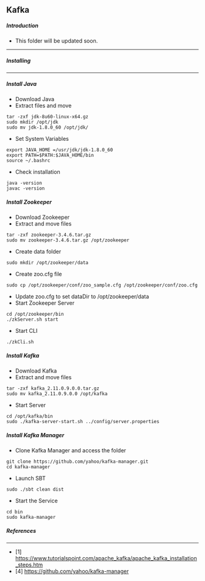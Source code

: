 Kafka
------

##### Introduction
- This folder will be updated soon. 
------

##### Installing
------
##### Install Java
- Download Java 
- Extract files and move 
```
tar -zxf jdk-8u60-linux-x64.gz
sudo mkdir /opt/jdk
sudo mv jdk-1.8.0_60 /opt/jdk/
```
- Set System Variables
```
export JAVA_HOME =/usr/jdk/jdk-1.8.0_60
export PATH=$PATH:$JAVA_HOME/bin
source ~/.bashrc
```
* Check installation
```
java -version
javac -version
```

##### Install Zookeeper
* Download Zookeeper
* Extract and move files 
```
tar -zxf zookeeper-3.4.6.tar.gz
sudo mv zookeeper-3.4.6.tar.gz /opt/zookeeper
```
* Create data folder
```
sudo mkdir /opt/zookeeper/data
```
* Create zoo.cfg file
```
sudo cp /opt/zookeeper/conf/zoo_sample.cfg /opt/zookeeper/conf/zoo.cfg
```
* Update zoo.cfg to set dataDir to /opt/zookeeper/data
* Start Zookeeper Server
```
cd /opt/zookeeper/bin
./zkServer.sh start
```
* Start CLI
```
./zkCli.sh
```

##### Install Kafka
* Download Kafka
* Extract and move files
```
tar -zxf kafka_2.11.0.9.0.0.tar.gz
sudo mv kafka_2.11.0.9.0.0 /opt/kafka
```
* Start Server
```
cd /opt/kafka/bin
sudo ./kafka-server-start.sh ../config/server.properties
```

##### Install Kafka Manager
- Clone Kafka Manager and access the folder
```
git clone https://github.com/yahoo/kafka-manager.git
cd kafka-manager
```
- Launch SBT 
```
sudo ./sbt clean dist
```
- Start the Service
```
cd bin
sudo kafka-manager
```

##### References
------
- [1] https://www.tutorialspoint.com/apache_kafka/apache_kafka_installation_steps.htm 
- [4] https://github.com/yahoo/kafka-manager
